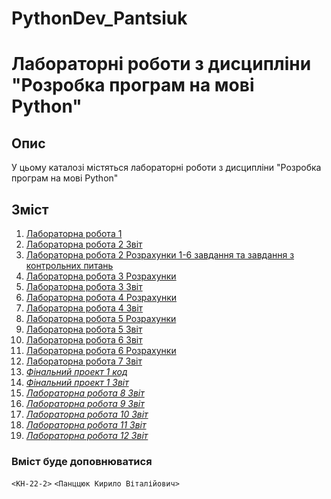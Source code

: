 # PythonDev_Pantsiuk
 # Лабораторні роботи з дисципліни "Розробка програм на мові Python"

## Опис

У цьому каталозі містяться лабораторні роботи з дисципліни "Розробка програм на мові Python"

## Зміст

1. [Лабораторна робота 1](./Python/lab_1_Pantsiuk/)
2. [Лабораторна робота 2 Звіт ](./Python/Lab_2_Pantsiuk_quarto)
3. [Лабораторна робота 2 Розрахунки 1-6 завдання та завдання з контрольних питань](./Python/lab_2_Pantsiuk/Lab_2_Pantsiuk)
4. [Лабораторна робота 3 Розрахунки](./Python/Lab_3_Pantsiuk/Lab_3_Pantsiuk)
5. [Лабораторна робота 3 Звіт](./Python/Lab_3_Pantsiuk_quarto)
6. [Лабораторна робота 4 Розрахунки](./Python/Lab_4_Pantsiuk/Lab_4_Pantsiuk/Lab_4_Pantsiuk)
7. [Лабораторна робота 4 Звіт](./Python/Lab_4_Pantsiuk_quarto)
8. [Лабораторна робота 5 Розрахунки](./Python/Lab_5_Pantsiuk/Lab_5_Pantsiuk/Lab_5_Pantsiuk)
9. [Лабораторна робота 5 Звіт](./Python/Lab_5_Pantsiuk_quarto)
10. [Лабораторна робота 6 Звіт](./Python/Lab_6_Pantsiuk_quarto)
11. [Лабораторна робота 6 Розрахунки](./Python/Lab_6_Pantsiuk)
12. [Лабораторна робота 7 Звіт](./Python/Lab_7_Pantsiuk)
12. [_Фінальний проект 1 код_](.Python/Pantsiuk_project_1/Pantsiuk_project_1/Pantsiuk_project_1.py)
13.  [_Фінальний проект 1 Звіт_](.Python/Project_1_Pantsiuk/Project_1_Pantsiuk.ipynb)
14. [_Лабораторна робота 8 Звіт_](Python/Lab_8_Pantsiuk)
15. [_Лабораторна робота 9 Звіт_](Python/Lab_9_Pantsiuk)
16.  [_Лабораторна робота 10 Звіт_](Python/Lab_10_Pantsiuk)
17.  [_Лабораторна робота 11 Звіт_](Python/Lab_11_Pantsiuk)
18.   [_Лабораторна робота 12 Звіт_](Python/Lab_12_Pantsiuk)
   ### Вміст буде доповнюватися
 `<КН-22-2>` `<Панццюк Кирило Віталійович>` 

